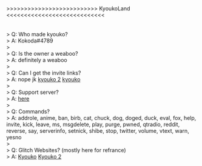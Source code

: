 










<br>>>>>>>>>>>>>>>>>>>>>>>>>>> KyoukoLand <<<<<<<<<<<<<<<<<<<<<<<<<<<<
<br>
<br>
<br>> Q: Who made kyouko? 
<br>> A: Kokoda#4789
<br>>
<br>> Q: Is the owner a weaboo?
<br>> A: definitely a weaboo
<br>>
<br>> Q: Can I get the invite links?
<br>> A: nope jk [kyouko 2](https://discordapp.com/api/oauth2/authorize?client_id=436093947358740480&permissions=8&scope=bot) [kyouko](https://bit.ly/2DcCwmq)
<br>>
<br>> Q: Support server?
<br>> A: [here](https://discord.gg/DbFeAuj)
<br>>
<br>> Q: Commands?
<br>> A: addrole, anime, ban, birb, cat, chuck, dog, doged, duck, eval, fox, help, invite, kick, leave, ms, msgdelete, play, purge, pwned, qtradio, reddit, reverse, say, serverinfo, setnick, shibe, stop, twitter, volume, vtext, warn, yesno
<br>>
<br>> Q: Glitch Websites?  (mostly here for refrance)
<br>> A: [Kyouko](kyoukoos.glitch.me)  [Kyouko 2](kyoukooz.glitch.me) 







